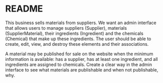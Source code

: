 # README

This business sells materials from suppliers. We want an admin interface that allows users to manage suppliers (Supplier), materials (SupplierMaterial), their ingredients (Ingredient) and the chemicals (Chemical) that make up these ingredients. The user should be able to create, edit, view, and destroy these elements and their associations.

A material may be published for sale on the website when the minimum information is available: has a supplier, has at least one ingredient, and all ingredients are assigned to chemicals. Create a clear way in the admin interface to see what materials are publishable and when not publishable, why.
